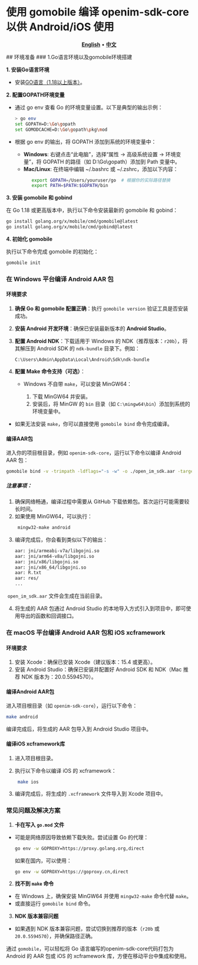 # 使用 gomobile 编译 openim-sdk-core 以供 Android/iOS 使用
</p>

<p align="center">
    <a href="./README.md"><b>English</b></a> •
    <a href="./README_zh-CN.md"><b>中文</b></a>
</p>

</p>
## 环境准备
### 1.Go语言环境以及gomobile环境搭建

**1. 安装Go语言环境**

- 安装[GO语言（1.18以上版本）](https://go.dev/dl/)。

**2. 配置GOPATH环境变量**

- 通过 go env 查看 Go 的环境变量设置。以下是典型的输出示例：

  ```bash
  > go env
  set GOPATH=D:\Go\gopath
  set GOMODCACHE=D:\Go\gopath\pkg\mod
  ```
- 根据 go env 的输出，将 GOPATH 添加到系统的环境变量中：
    - **Windows**: 右键点击“此电脑”，选择“属性 -> 高级系统设置 -> 环境变量”，将 GOPATH 的路径（如 D:\Go\gopath）添加到 Path 变量中。
    - **Mac/Linux**: 在终端中编辑 ~/.bashrc 或 ~/.zshrc，添加以下内容：
      ```bash
         export GOPATH=/Users/youruser/go  # 根据你的实际路径替换
         export PATH=$PATH:$GOPATH/bin
      ```

**3. 安装 gomobile 和 gobind**

在 Go 1.18 或更高版本中，执行以下命令安装最新的 gomobile 和 gobind：
```bash
go install golang.org/x/mobile/cmd/gomobile@latest
go install golang.org/x/mobile/cmd/gobind@latest
```
**4. 初始化 gomobile**

执行以下命令完成 gomobile 的初始化：
```bash
gomobile init
```
### 在 Windows 平台编译 Android AAR 包

#### 环境要求

1. **确保 Go 和 gomobile 配置正确**：执行 `gomobile version` 验证工具是否安装成功。

2. **安装 Android 开发环境**：确保已安装最新版本的 **Android Studio**。

3. **配置 Android NDK**：下载适用于 Windows 的 NDK（推荐版本：`r20b`），将其解压到 Android SDK 的 `ndk-bundle` 目录下。例如：

   ```
   C:\Users\Admin\AppData\Local\Android\Sdk\ndk-bundle
   ```

4. **配置 Make 命令支持（可选）**：

    - Windows 不自带 `make`，可以安装 MinGW64：

        1. 下载 MinGW64 并安装。
        2. 安装后，将 MinGW 的 `bin` 目录（如 `C:\mingw64\bin`）添加到系统的环境变量中。
- 如果无法安装 `make`，你可以直接使用 `gomobile bind` 命令完成编译。

#### 编译AAR包

进入你的项目根目录，例如 `openim-sdk-core`，运行以下命令以编译 Android AAR 包：
```bash
gomobile bind -v -trimpath -ldflags="-s -w" -o ./open_im_sdk.aar -target=android ./open_im_sdk/ ./open_im_sdk_callback/
```

##### **注意事项**：

1. 确保网络畅通，编译过程中需要从 GitHub 下载依赖包。首次运行可能需要较长时间。
2. 如果使用 MinGW64，可以执行：
   ```bash
    mingw32-make android
   ```
3. 编译完成后，你会看到类似以下的输出：
    ```bash
    aar: jni/armeabi-v7a/libgojni.so
    aar: jni/arm64-v8a/libgojni.so
    aar: jni/x86/libgojni.so
    aar: jni/x86_64/libgojni.so
    aar: R.txt
    aar: res/
    ...
    ```

​       `open_im_sdk.aar` 文件会生成在当前目录。

4. 将生成的 AAR 包通过 Android Studio 的本地导入方式引入到项目中，即可使用导出的函数和回调接口。



### 在 macOS 平台编译 Android AAR 包和 iOS xcframework

#### 环境要求

1. 安装 Xcode：确保已安装 Xcode（建议版本：15.4 或更高）。
2. 安装 Android Studio：确保已安装并配置好 Android SDK 和 NDK（Mac 推荐 NDK 版本为：20.0.5594570）。

#### 编译Android AAR包

进入项目根目录（如 `openim-sdk-core`），运行以下命令：


```bash
make android
```
编译完成后，将生成的 AAR 包导入到 Android Studio 项目中。

#### 编译iOS xcframework库

1. 进入项目根目录。

2. 执行以下命令以编译 iOS 的 xcframework：
   ```bash
    make ios
   ```

3. 编译完成后，将生成的 `.xcframework` 文件导入到 Xcode 项目中。



### 常见问题及解决方案

1. **卡在写入 `go.mod` 文件**

- 可能是网络原因导致依赖下载失败。尝试设置 Go 的代理：
  ```bash
  go env -w GOPROXY=https://proxy.golang.org,direct
  ```
  如果在国内，可以使用：
    ```bash
  go env -w GOPROXY=https://goproxy.cn,direct
    ```

2. **找不到 `make` 命令**

- 在 Windows 上，确保安装 MinGW64 并使用 `mingw32-make` 命令代替 `make`。
- 或直接运行 `gomobile bind` 命令。

3. **NDK 版本兼容问题**

- 如果遇到 NDK 版本兼容问题，尝试切换到推荐的版本（`r20b` 或 `20.0.5594570`），并确保路径正确。



通过 `gomobile`，可以轻松将 Go 语言编写的openim-sdk-core代码打包为 Android 的 AAR 包或 iOS 的 xcframework 库，方便在移动平台中集成和使用。
